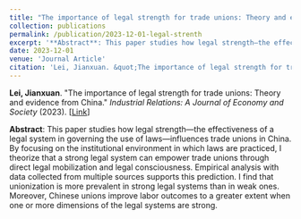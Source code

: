 ```yaml
---
title: "The importance of legal strength for trade unions: Theory and evidence from China"
collection: publications
permalink: /publication/2023-12-01-legal-strenth
excerpt: '**Abstract**: This paper studies how legal strength—the effectiveness of a legal system in governing the use of laws—influences trade unions in China. By focusing on the institutional environment in which laws are practiced, I theorize that a strong legal system can empower trade unions through direct legal mobilization and legal consciousness. Empirical analysis with data collected from multiple sources supports this prediction. I find that unionization is more prevalent in strong legal systems than in weak ones. Moreover, Chinese unions improve labor outcomes to a greater extent when one or more dimensions of the legal systems are strong.'
date: 2023-12-01
venue: 'Journal Article'
citation: 'Lei, Jianxuan. &quot;The importance of legal strength for trade unions: Theory and evidence from China.&quot; <i>Industrial Relations: A Journal of Economy and Society</i> (2023). <a href="https://onlinelibrary.wiley.com/doi/full/10.1111/irel.12351">&#091;Link&#093;</a>'
---
```

**Lei, Jianxuan**. "The importance of legal strength for trade unions: Theory and evidence from China." *Industrial Relations: A Journal of Economy and Society* (2023). \[[Link](https://onlinelibrary.wiley.com/doi/full/10.1111/irel.12351)\]

**Abstract**: This paper studies how legal strength—the effectiveness of a legal system in governing the use of laws—influences trade unions in China. By focusing on the institutional environment in which laws are practiced, I theorize that a strong legal system can empower trade unions through direct legal mobilization and legal consciousness. Empirical analysis with data collected from multiple sources supports this prediction. I find that unionization is more prevalent in strong legal systems than in weak ones. Moreover, Chinese unions improve labor outcomes to a greater extent when one or more dimensions of the legal systems are strong.
